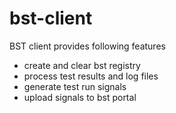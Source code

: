 # bst-client

BST client provides following features
* create and clear bst registry
* process test results and log files 
* generate test run signals
* upload signals to bst portal

